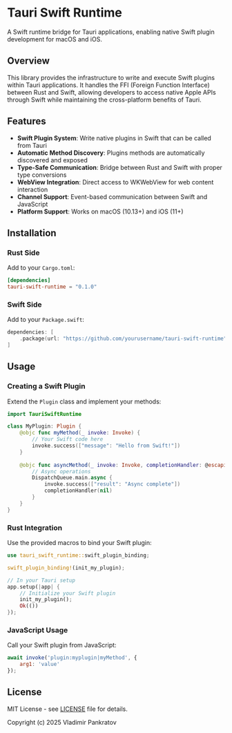 # Tauri Swift Runtime

A Swift runtime bridge for Tauri applications, enabling native Swift plugin development for macOS and iOS.

## Overview

This library provides the infrastructure to write and execute Swift plugins within Tauri applications. It handles the FFI (Foreign Function Interface) between Rust and Swift, allowing developers to access native Apple APIs through Swift while maintaining the cross-platform benefits of Tauri.

## Features

- **Swift Plugin System**: Write native plugins in Swift that can be called from Tauri
- **Automatic Method Discovery**: Plugins methods are automatically discovered and exposed
- **Type-Safe Communication**: Bridge between Rust and Swift with proper type conversions
- **WebView Integration**: Direct access to WKWebView for web content interaction
- **Channel Support**: Event-based communication between Swift and JavaScript
- **Platform Support**: Works on macOS (10.13+) and iOS (11+)

## Installation

### Rust Side

Add to your `Cargo.toml`:

```toml
[dependencies]
tauri-swift-runtime = "0.1.0"
```

### Swift Side

Add to your `Package.swift`:

```swift
dependencies: [
    .package(url: "https://github.com/yourusername/tauri-swift-runtime", from: "0.1.0")
]
```

## Usage

### Creating a Swift Plugin

Extend the `Plugin` class and implement your methods:

```swift
import TauriSwiftRuntime

class MyPlugin: Plugin {
    @objc func myMethod(_ invoke: Invoke) {
        // Your Swift code here
        invoke.success(["message": "Hello from Swift!"])
    }
    
    @objc func asyncMethod(_ invoke: Invoke, completionHandler: @escaping (NSError?) -> Void) {
        // Async operations
        DispatchQueue.main.async {
            invoke.success(["result": "Async complete"])
            completionHandler(nil)
        }
    }
}
```

### Rust Integration

Use the provided macros to bind your Swift plugin:

```rust
use tauri_swift_runtime::swift_plugin_binding;

swift_plugin_binding!(init_my_plugin);

// In your Tauri setup
app.setup(|app| {
    // Initialize your Swift plugin
    init_my_plugin();
    Ok(())
});
```

### JavaScript Usage

Call your Swift plugin from JavaScript:

```javascript
await invoke('plugin:myplugin|myMethod', { 
    arg1: 'value' 
});
```

## License

MIT License - see [LICENSE](LICENSE) file for details.

Copyright (c) 2025 Vladimir Pankratov